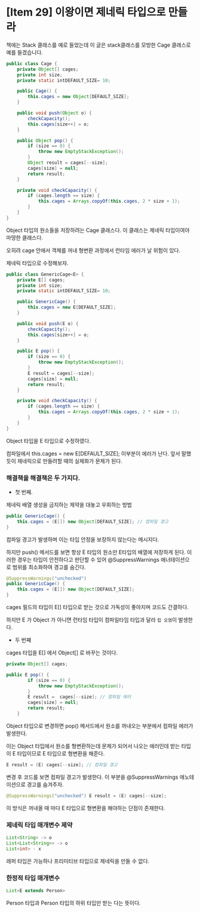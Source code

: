 # [Item 29] 이왕이면 제네릭 타입으로 만들라

책에는 Stack 클래스를 예로 들었는데 이 글은 stack클래스를 모방한 Cage 클래스로 예를 들겠습니다.

```java
public class Cage {
    private Object[] cages;
    private int size;
    private static intDEFAULT_SIZE= 10;

    public Cage() {
        this.cages = new Object[DEFAULT_SIZE];
    }

    public void push(Object o) {
        checkCapacity();
        this.cages[size++] = o;
    }

    public Object pop() {
        if (size == 0) {
            throw new EmptyStackException();
        }
        Object result = cages[--size];
        cages[size] = null;
        return result;
    }

    private void checkCapacity() {
        if (cages.length == size) {
            this.cages = Arrays.copyOf(this.cages, 2 * size + 1);
        }
    }
}
```

Object 타입의 원소들을 저장하려는 Cage 클래스다. 이 클래스는 제네릭 타입이여야 마땅한 클래스다.

오히려 cage 안에서 객체를 꺼내 형변환 과정에서 런타임 에러가 날 위험이 있다.

제네릭 타입으로 수정해보자.

```java
public class GenericCage<E> {
    private E[] cages;
    private int size;
    private static intDEFAULT_SIZE= 10;

    public GenericCage() {
        this.cages = new E[DEFAULT_SIZE];
    }

    public void push(E o) {
        checkCapacity();
        this.cages[size++] = o;
    }

    public E pop() {
        if (size == 0) {
            throw new EmptyStackException();
        }
        E result = cages[--size];
        cages[size] = null;
        return result;
    }

    private void checkCapacity() {
        if (cages.length == size) {
            this.cages = Arrays.copyOf(this.cages, 2 * size + 1);
        }
    }
}
```

Object 타입을 E 타입으로 수정하였다.

컴파일에서  this.cages = new E[DEFAULT_SIZE]; 이부분이 에러가 난다. 앞서 말했듯이 제네릭으로 만들려할 때의 실체화가 문제가 된다.

### 해결책을 해결책은 두 가지다.

- 첫 번째.

제네릭 배열 생성을 금지하는 제약을 대놓고 우회하는 방법

```java
public GenericCage() {
    this.cages = (E[]) new Object[DEFAULT_SIZE]; // 컴파일 경고
}
```

컴파일 경고가 발생하며 이는 타입 안정을 보장하지 않는다는 메시지다.

하지만 push() 메서드를 보면 항상 E 타입의 원소만 E타입의 배열에 저장하게 된다. 이러한 경우는 타입이 안전하다고 판단할 수 있어 @SuppressWarnings 애너테이션으로 범위를 최소화하여 경고를 숨긴다.

```java
@SuppressWarnings("unchecked")
public GenericCage() {
    this.cages = (E[]) new Object[DEFAULT_SIZE];
}
```

cages 필드의 타입이 E[] 타입으로 받는 것으로 가독성이 좋아지며 코드도 간결하다.

하지만 E 가 Object 가 아니면 런타임 타입이 컴파일타임 타입과 달라 `힙 오염`이 발생한다.

- 두 번째

cages 타입을 E[] 에서 Object[] 로 바꾸는 것이다.

```java
private Object[] cages;

public E pop() {
        if (size == 0) {
            throw new EmptyStackException();
        }
        E result =  cages[--size]; // 컴파일 에러
        cages[size] = null;
        return result;
    }
```

Object 타입으로 변경하면 pop() 메서드에서 원소를 꺼내오는 부분에서 컴파일 에러가 발생한다.

이는 Object 타입에서 원소를 형변환하는데 문제가 되어서 나오는 에러인데 받는 타입이 E 타입이므로 E 타입으로 형변환을 해준다.

```java
E result = (E) cages[--size]; // 컴파일 경고
```

변경 후 코드를 보면 컴파일 경고가 발생한다. 이 부분을 @SuppressWarnings 애노테이션으로 경고를 숨겨주자.

```java
@SuppressWarnings("unchecked") E result = (E) cages[--size];
```

이 방식은 꺼내올 때 마다 E 타입으로 형변환을 해야하는 단점이 존재한다.

### 제네릭 타입 매개변수 제약

```java
List<String> -> o
List<List<String>> -> o
List<int> - x
```

래퍼 타입은 가능하나 프리미티브 타입으로 제네릭을 만들 수 없다.

### 한정적 타입 매개변수

```java
List<E extends Person>
```

Person 타입과 Person 타입의 하위 타입만 받는 다는 뜻이다.